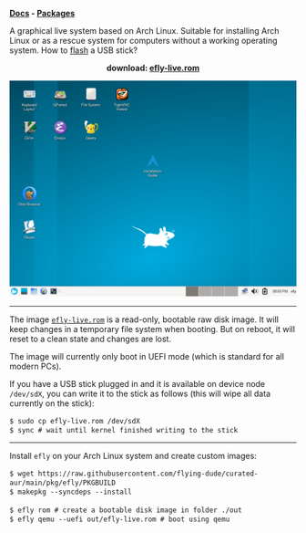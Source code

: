 **[Docs](docs/README.md) - [Packages](https://github.com/flying-dude/curated-aur)**

A graphical live system based on Arch Linux.
Suitable for installing Arch Linux or as a rescue system for computers without a working operating system.
How to [flash](docs/flash.md) a USB stick?

<p align="center">
<b>download: <a href="https://github.com/flying-dude/efly/releases/download/latest/efly-live.rom">efly-live.rom</a></b>
</p>

![Efly Linux Live](data/screenshot.png)

---

The image [`efly-live.rom`](https://github.com/flying-dude/efly/releases/download/latest/efly-live.rom) is a read-only, bootable raw disk image. It will keep changes in a temporary file system when booting. But on reboot, it will reset to a clean state and changes are lost.

The image will currently only boot in UEFI mode (which is standard for all modern PCs).

If you have a USB stick plugged in and it is available on device node `/dev/sdX`, you can write it to the stick as follows (this will wipe all data currently on the stick):

```
$ sudo cp efly-live.rom /dev/sdX
$ sync # wait until kernel finished writing to the stick
```

---

Install `efly` on your Arch Linux system and create custom images:

```
$ wget https://raw.githubusercontent.com/flying-dude/curated-aur/main/pkg/efly/PKGBUILD
$ makepkg --syncdeps --install

$ efly rom # create a bootable disk image in folder ./out
$ efly qemu --uefi out/efly-live.rom # boot using qemu
```
